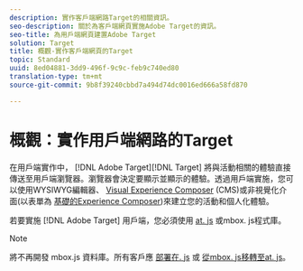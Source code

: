 ```yaml
---
description: 實作客戶端網路Target的相關資訊。
seo-description: 關於為客戶端網頁實施Adobe Target的資訊。
seo-title: 為用戶端網頁建置Adobe Target
solution: Target
title: 概觀-實作客戶端網頁的Target
topic: Standard
uuid: 8ed04881-3dd9-496f-9c9c-feb9c740ed80
translation-type: tm+mt
source-git-commit: 9b8f39240cbbd7a494d74dc0016ed666a58fd870

---
```



# 概觀：實作用戶端網路的Target

在用戶端實作中， [!DNL Adobe Target][!DNL Target] 將與活動相關的體驗直接傳送至用戶端瀏覽器。瀏覽器會決定要顯示並顯示的體驗。透過用戶端實施，您可以使用WYSIWYG編輯器、 [Visual Experience Composer](/help/c-experiences/c-visual-experience-composer/visual-experience-composer.md) (CMS)或非視覺化介面(以表單為 [基礎的Experience Composer](/help/c-experiences/form-experience-composer.md))來建立您的活動和個人化體驗。

若要實施 [!DNL Adobe Target] 用戶端，您必須使用 [at. js](/help/c-implementing-target/c-implementing-target-for-client-side-web/c-how-atjs-works/how-atjs-works.md) 或mbox. js程式庫。

>[!NOTE]
>
>將不再開發 mbox.js 資料庫。所有客戶應 [部署在. js](/help/c-implementing-target/c-implementing-target-for-client-side-web/how-to-deployatjs/how-to-deployatjs.md) 或 [從mbox. js移轉至at. js](/help/c-implementing-target/c-implementing-target-for-client-side-web/t-mbox-download/c-target-atjs-implementation/target-migrate-atjs.md)。
